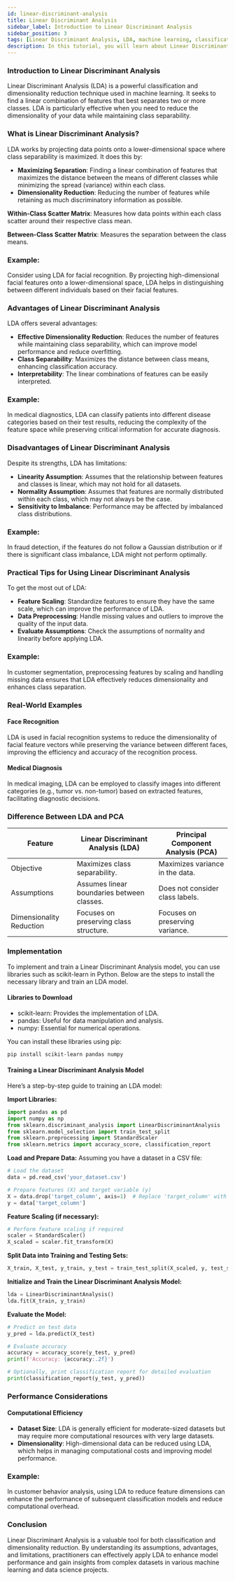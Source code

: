```yaml
---
id: linear-discriminant-analysis
title: Linear Discriminant Analysis
sidebar_label: Introduction to Linear Discriminant Analysis
sidebar_position: 3
tags: [Linear Discriminant Analysis, LDA, machine learning, classification algorithm, data analysis, data science, supervised learning, dimensionality reduction, pattern recognition]
description: In this tutorial, you will learn about Linear Discriminant Analysis (LDA), its importance, what LDA is, why learn LDA, how to use LDA, steps to start using LDA, and more.
---
```


### Introduction to Linear Discriminant Analysis
Linear Discriminant Analysis (LDA) is a powerful classification and dimensionality reduction technique used in machine learning. It seeks to find a linear combination of features that best separates two or more classes. LDA is particularly effective when you need to reduce the dimensionality of your data while maintaining class separability.

### What is Linear Discriminant Analysis?
LDA works by projecting data points onto a lower-dimensional space where class separability is maximized. It does this by:

- **Maximizing Separation**: Finding a linear combination of features that maximizes the distance between the means of different classes while minimizing the spread (variance) within each class.
- **Dimensionality Reduction**: Reducing the number of features while retaining as much discriminatory information as possible.

**Within-Class Scatter Matrix**: Measures how data points within each class scatter around their respective class mean.

**Between-Class Scatter Matrix**: Measures the separation between the class means.

### Example:
Consider using LDA for facial recognition. By projecting high-dimensional facial features onto a lower-dimensional space, LDA helps in distinguishing between different individuals based on their facial features.

### Advantages of Linear Discriminant Analysis
LDA offers several advantages:

- **Effective Dimensionality Reduction**: Reduces the number of features while maintaining class separability, which can improve model performance and reduce overfitting.
- **Class Separability**: Maximizes the distance between class means, enhancing classification accuracy.
- **Interpretability**: The linear combinations of features can be easily interpreted.

### Example:
In medical diagnostics, LDA can classify patients into different disease categories based on their test results, reducing the complexity of the feature space while preserving critical information for accurate diagnosis.

### Disadvantages of Linear Discriminant Analysis
Despite its strengths, LDA has limitations:

- **Linearity Assumption**: Assumes that the relationship between features and classes is linear, which may not hold for all datasets.
- **Normality Assumption**: Assumes that features are normally distributed within each class, which may not always be the case.
- **Sensitivity to Imbalance**: Performance may be affected by imbalanced class distributions.

### Example:
In fraud detection, if the features do not follow a Gaussian distribution or if there is significant class imbalance, LDA might not perform optimally.

### Practical Tips for Using Linear Discriminant Analysis
To get the most out of LDA:

- **Feature Scaling**: Standardize features to ensure they have the same scale, which can improve the performance of LDA.
- **Data Preprocessing**: Handle missing values and outliers to improve the quality of the input data.
- **Evaluate Assumptions**: Check the assumptions of normality and linearity before applying LDA.

### Example:
In customer segmentation, preprocessing features by scaling and handling missing data ensures that LDA effectively reduces dimensionality and enhances class separation.

### Real-World Examples

#### Face Recognition
LDA is used in facial recognition systems to reduce the dimensionality of facial feature vectors while preserving the variance between different faces, improving the efficiency and accuracy of the recognition process.

#### Medical Diagnosis
In medical imaging, LDA can be employed to classify images into different categories (e.g., tumor vs. non-tumor) based on extracted features, facilitating diagnostic decisions.

### Difference Between LDA and PCA
| Feature                         | Linear Discriminant Analysis (LDA)        | Principal Component Analysis (PCA)   |
|---------------------------------|-------------------------------------------|--------------------------------------|
| Objective                       | Maximizes class separability.              | Maximizes variance in the data.       |
| Assumptions                     | Assumes linear boundaries between classes. | Does not consider class labels.       |
| Dimensionality Reduction         | Focuses on preserving class structure.    | Focuses on preserving variance.       |

### Implementation
To implement and train a Linear Discriminant Analysis model, you can use libraries such as scikit-learn in Python. Below are the steps to install the necessary library and train an LDA model.

#### Libraries to Download
- scikit-learn: Provides the implementation of LDA.
- pandas: Useful for data manipulation and analysis.
- numpy: Essential for numerical operations.

You can install these libraries using pip:

```bash
pip install scikit-learn pandas numpy
```

#### Training a Linear Discriminant Analysis Model
Here’s a step-by-step guide to training an LDA model:

**Import Libraries:**

```python
import pandas as pd
import numpy as np
from sklearn.discriminant_analysis import LinearDiscriminantAnalysis
from sklearn.model_selection import train_test_split
from sklearn.preprocessing import StandardScaler
from sklearn.metrics import accuracy_score, classification_report
```

**Load and Prepare Data:**
Assuming you have a dataset in a CSV file:

```python
# Load the dataset
data = pd.read_csv('your_dataset.csv')

# Prepare features (X) and target variable (y)
X = data.drop('target_column', axis=1)  # Replace 'target_column' with your target variable name
y = data['target_column']
```

**Feature Scaling (if necessary):**

```python
# Perform feature scaling if required
scaler = StandardScaler()
X_scaled = scaler.fit_transform(X)
```

**Split Data into Training and Testing Sets:**

```python
X_train, X_test, y_train, y_test = train_test_split(X_scaled, y, test_size=0.2, random_state=42)
```

**Initialize and Train the Linear Discriminant Analysis Model:**

```python
lda = LinearDiscriminantAnalysis()
lda.fit(X_train, y_train)
```

**Evaluate the Model:**

```python
# Predict on test data
y_pred = lda.predict(X_test)

# Evaluate accuracy
accuracy = accuracy_score(y_test, y_pred)
print(f'Accuracy: {accuracy:.2f}')

# Optionally, print classification report for detailed evaluation
print(classification_report(y_test, y_pred))
```

### Performance Considerations

#### Computational Efficiency
- **Dataset Size**: LDA is generally efficient for moderate-sized datasets but may require more computational resources with very large datasets.
- **Dimensionality**: High-dimensional data can be reduced using LDA, which helps in managing computational costs and improving model performance.

### Example:
In customer behavior analysis, using LDA to reduce feature dimensions can enhance the performance of subsequent classification models and reduce computational overhead.

### Conclusion
Linear Discriminant Analysis is a valuable tool for both classification and dimensionality reduction. By understanding its assumptions, advantages, and limitations, practitioners can effectively apply LDA to enhance model performance and gain insights from complex datasets in various machine learning and data science projects.
